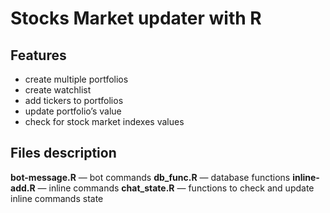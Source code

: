 # Stocks Market updater with R

## Features
* create multiple portfolios
* create watchlist
* add tickers to portfolios
* update portfolio’s value
* check for stock market indexes values


## Files description
**bot-message.R** — bot commands
**db_func.R** — database functions
**inline-add.R** — inline commands
**chat_state.R** — functions to check and update inline commands state
